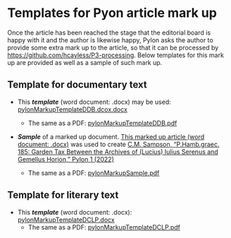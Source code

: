 # Templates for Pyon article mark up

Once the article has been reached the stage that the editorial board is happy with it and the author is likewise happy, Pylon asks the author to provide some extra mark up to the article, so that it can be processed by https://github.com/hcayless/P3-processing. Below templates for this mark up are provided as well as a sample of such mark up.



## Template for documentary text
- This ***template*** (word document: .docx) may be used: [pylonMarkupTemplateDDB.dcox.docx](https://github.com/jcowey/P3/files/9425954/pylonMarkupTemplateDDB.dcox.docx)

  - The same as a PDF: [pylonMarkupTemplateDDB.pdf](https://github.com/jcowey/P3/files/9425023/pylonMarkupTemplateDDB.pdf)

- ***Sample*** of a marked up document. [This marked up article (word document: .docx)](https://github.com/jcowey/P3/files/9425128/pylonMarkupSample.docx)
 was used to create [C.M. Sampson, “P.Hamb.graec. 185: Garden Tax Between the Archives of (Lucius) Iulius Serenus and Gemellus Horion,” Pylon 1 (2022)](https://journals.ub.uni-heidelberg.de/index.php/pylon/article/view/89345/84255) 
  - The same as a PDF: [pylonMarkupSample.pdf](https://github.com/jcowey/P3/files/9425132/pylonMarkupSample.pdf)


## Template for literary text
- This ***template*** (word document: .docx): [pylonMarkupTemplateDCLP.docx](https://github.com/jcowey/P3/files/9425207/pylonMarkupTemplateDCLP.docx)
  - The same as a PDF: [pylonMarkupTemplateDCLP.pdf](https://github.com/jcowey/P3/files/9425220/pylonMarkupTemplateDCLP.pdf)
